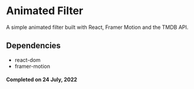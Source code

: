 # Animated Filter
A simple animated filter built with React, Framer Motion and the TMDB API.

## Dependencies
- react-dom
- framer-motion

#### Completed on 24 July, 2022